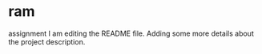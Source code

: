 # ram
assignment
I am editing the README file. Adding some more details about the project description.
